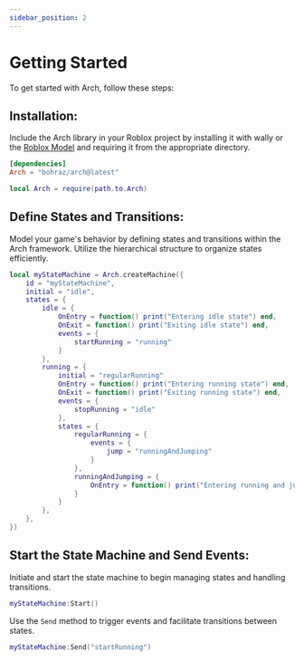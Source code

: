 ```yaml
---
sidebar_position: 2
---
```

# Getting Started

To get started with Arch, follow these steps:

## Installation:
Include the Arch library in your Roblox project by installing it with wally or the [Roblox Model](https://create.roblox.com/marketplace/asset/15814653597) and requiring it from the appropriate directory.

```toml title="wally.toml"
[dependencies]
Arch = "bohraz/arch@latest"
```
```lua
local Arch = require(path.to.Arch)
```

## Define States and Transitions:  
Model your game's behavior by defining states and transitions within the Arch framework. Utilize the hierarchical structure to organize states efficiently.

```lua
local myStateMachine = Arch.createMachine({
    id = "myStateMachine",
    initial = "idle",
    states = {
        idle = {
            OnEntry = function() print("Entering idle state") end,
            OnExit = function() print("Exiting idle state") end,
            events = {
                startRunning = "running"
            }
        },
        running = {
            initial = "regularRunning"
            OnEntry = function() print("Entering running state") end,
            OnExit = function() print("Exiting running state") end,
            events = {
                stopRunning = "idle"
            },
            states = {
                regularRunning = {
                    events = {
                        jump = "runningAndJumping"
                    }
                },
                runningAndJumping = {
                    OnEntry = function() print("Entering running and jumping state") end,
                }
            }
        },
    },
})
```

##  Start the State Machine and Send Events:  
Initiate and start the state machine to begin managing states and handling transitions.

```lua
myStateMachine:Start()
```

Use the `Send` method to trigger events and facilitate transitions between states.

```lua
myStateMachine:Send("startRunning")
```